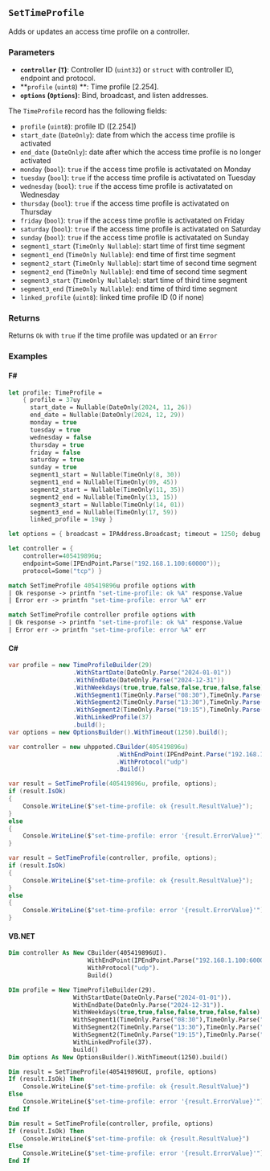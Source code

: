 ## `SetTimeProfile`

Adds or updates an access time profile on a controller.

### Parameters
- **`controller` (`T`)**: Controller ID (`uint32`) or `struct` with controller ID, endpoint and protocol.
- **`profile` (`uint8`) **: Time profile [2.254].
- **`options` (`Options`)**: Bind, broadcast, and listen addresses.

The `TimeProfile` record has the following fields:
  - `profile` (`uint8`): profile ID ([2.254])
  - `start_date` (`DateOnly`): date from which the access time profile is activated
  - `end_date` (`DateOnly`): date after which the access time profile is no longer activated
  - `monday` (`bool`): `true` if the access time profile is activatated on Monday
  - `tuesday` (`bool`):  `true` if the access time profile is activatated on Tuesday
  - `wednesday` (`bool`):  `true` if the access time profile is activatated on Wednesday
  - `thursday` (`bool`):  `true` if the access time profile is activatated on Thursday
  - `friday` (`bool`):  `true` if the access time profile is activatated on Friday
  - `saturday` (`bool`):  `true` if the access time profile is activatated on Saturday
  - `sunday` (`bool`):  `true` if the access time profile is activatated on Sunday
  - `segment1_start` (`TimeOnly Nullable`):  start time of first time segment
  - `segment1_end` (`TimeOnly Nullable`): end time of first time segment
  - `segment2_start` (`TimeOnly Nullable`): start time of second time segment
  - `segment2_end` (`TimeOnly Nullable`): end time of second time segment
  - `segment3_start` (`TimeOnly Nullable`): start time of third time segment
  - `segment3_end` (`TimeOnly Nullable`): end time of third time segment
  - `linked_profile` (`uint8`): linked time profile ID (0 if none)


### Returns
Returns `Ok` with `true` if the time profile was updated or an `Error` 

### Examples

#### F#
```fsharp
let profile: TimeProfile =
    { profile = 37uy
      start_date = Nullable(DateOnly(2024, 11, 26))
      end_date = Nullable(DateOnly(2024, 12, 29))
      monday = true
      tuesday = true
      wednesday = false
      thursday = true
      friday = false
      saturday = true
      sunday = true
      segment1_start = Nullable(TimeOnly(8, 30))
      segment1_end = Nullable(TimeOnly(09, 45))
      segment2_start = Nullable(TimeOnly(11, 35))
      segment2_end = Nullable(TimeOnly(13, 15))
      segment3_start = Nullable(TimeOnly(14, 01))
      segment3_end = Nullable(TimeOnly(17, 59))
      linked_profile = 19uy }

let options = { broadcast = IPAddress.Broadcast; timeout = 1250; debug = true }

let controller = { 
    controller=405419896u; 
    endpoint=Some(IPEndPoint.Parse("192.168.1.100:60000")); 
    protocol=Some("tcp") }

match SetTimeProfile 405419896u profile options with
| Ok response -> printfn "set-time-profile: ok %A" response.Value
| Error err -> printfn "set-time-profile: error %A" err

match SetTimeProfile controller profile options with
| Ok response -> printfn "set-time-profile: ok %A" response.Value
| Error err -> printfn "set-time-profile: error %A" err
```

#### C#
```csharp
var profile = new TimeProfileBuilder(29)
                  .WithStartDate(DateOnly.Parse("2024-01-01"))
                  .WithEndDate(DateOnly.Parse("2024-12-31"))
                  .WithWeekdays(true,true,false,false,true,false,false)
                  .WithSegment1(TimeOnly.Parse("08:30"),TimeOnly.Parse("11:30"))
                  .WithSegment2(TimeOnly.Parse("13:30"),TimeOnly.Parse("17:30"))
                  .WithSegment2(TimeOnly.Parse("19:15"),TimeOnly.Parse("21:45"))
                  .WithLinkedProfile(37)
                  .build();
var options = new OptionsBuilder().WithTimeout(1250).build();

var controller = new uhppoted.CBuilder(405419896u)
                              .WithEndPoint(IPEndPoint.Parse("192.168.1.100:60000"))
                              .WithProtocol("udp")
                              .Build()

var result = SetTimeProfile(405419896u, profile, options);
if (result.IsOk)
{
    Console.WriteLine($"set-time-profile: ok {result.ResultValue}");
}
else
{
    Console.WriteLine($"set-time-profile: error '{result.ErrorValue}'");
}

var result = SetTimeProfile(controller, profile, options);
if (result.IsOk)
{
    Console.WriteLine($"set-time-profile: ok {result.ResultValue}");
}
else
{
    Console.WriteLine($"set-time-profile: error '{result.ErrorValue}'");
}
```

#### VB.NET
```vb
Dim controller As New CBuilder(405419896UI).
                      WithEndPoint(IPEndPoint.Parse("192.168.1.100:60000")).
                      WithProtocol("udp").
                      Build()

DIm profile = New TimeProfileBuilder(29).
                  WithStartDate(DateOnly.Parse("2024-01-01")).
                  WithEndDate(DateOnly.Parse("2024-12-31")).
                  WithWeekdays(true,true,false,false,true,false,false).
                  WithSegment1(TimeOnly.Parse("08:30"),TimeOnly.Parse("11:30")).
                  WithSegment2(TimeOnly.Parse("13:30"),TimeOnly.Parse("17:30")).
                  WithSegment2(TimeOnly.Parse("19:15"),TimeOnly.Parse("21:45")).
                  WithLinkedProfile(37).
                  build()
Dim options As New OptionsBuilder().WithTimeout(1250).build()

Dim result = SetTimeProfile(405419896UI, profile, options)
If (result.IsOk) Then
    Console.WriteLine($"set-time-profile: ok {result.ResultValue}")
Else
    Console.WriteLine($"set-time-profile: error '{result.ErrorValue}'")
End If

Dim result = SetTimeProfile(controller, profile, options)
If (result.IsOk) Then
    Console.WriteLine($"set-time-profile: ok {result.ResultValue}")
Else
    Console.WriteLine($"set-time-profile: error '{result.ErrorValue}'")
End If
```
